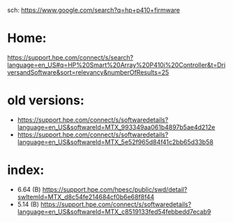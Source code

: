 sch: https://www.google.com/search?q=hp+p410+firmware

# Home:
https://support.hpe.com/connect/s/search?language=en_US#q=HP%20Smart%20Array%20P410i%20Controller&t=DriversandSoftware&sort=relevancy&numberOfResults=25


# old versions:
- https://support.hpe.com/connect/s/softwaredetails?language=en_US&softwareId=MTX_993349aa061b4897b5ae4d212e
- https://support.hpe.com/connect/s/softwaredetails?language=en_US&softwareId=MTX_5e52f965d84f41c2bb65d33b58

# index:
- 6.64 (B) https://support.hpe.com/hpesc/public/swd/detail?swItemId=MTX_d8c54fe214684cf0b6e68f8f44
- 5.14 (B) https://support.hpe.com/connect/s/softwaredetails?language=en_US&softwareId=MTX_c8519133fed54febbedd7ecab9
